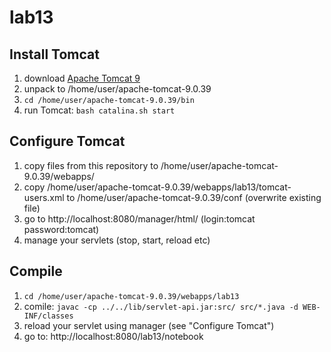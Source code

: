 # lab13

## Install Tomcat

  1. download [Apache Tomcat 9](http://tomcat.apache.org/)
  2. unpack to /home/user/apache-tomcat-9.0.39
  3. `cd /home/user/apache-tomcat-9.0.39/bin`
  4. run Tomcat: `bash catalina.sh start`

## Configure Tomcat

  1. copy files from this repository to /home/user/apache-tomcat-9.0.39/webapps/
  2. copy /home/user/apache-tomcat-9.0.39/webapps/lab13/tomcat-users.xml to /home/user/apache-tomcat-9.0.39/conf (overwrite existing file)
  4. go to http://localhost:8080/manager/html/ (login:tomcat password:tomcat)
  5. manage your servlets (stop, start, reload etc)

## Compile

  1. `cd /home/user/apache-tomcat-9.0.39/webapps/lab13`
  2. comile: `javac -cp ../../lib/servlet-api.jar:src/ src/*.java -d WEB-INF/classes`
  3. reload your servlet using manager (see "Configure Tomcat")
  4. go to: http://localhost:8080/lab13/notebook
